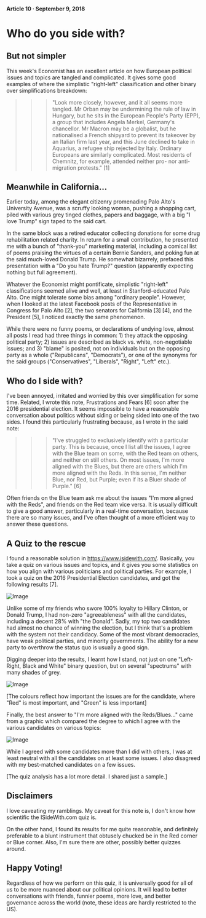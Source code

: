 #### Article 10 · September 9, 2018

# Who do you side with?

## But not simpler

This week's Economist has an excellent article on how European political issues and topics are tangled and complicated. It gives some good examples of where the simplistic "right-left" classification and other binary over simplifications breakdown:

>>> "Look more closely, however, and it all seems more tangled. Mr Orban may be undermining the rule of law in Hungary, but he sits in the European People's Party (EPP), a group that includes Angela Merkel, Germany's chancellor. Mr Macron may be a globalist, but he nationalised a French shipyard to prevent its takeover by an Italian firm last year, and this June declined to take in Aquarius, a refugee ship rejected by Italy. Ordinary Europeans are similarly complicated. Most residents of Chemnitz, for example, attended neither pro- nor anti-migration protests." [1]

## Meanwhile in California...

Earlier today, among the elegant citizenry promenading Palo Alto's University Avenue, was a scruffy looking woman, pushing a shopping cart, piled with various grey tinged clothes, papers and baggage, with a big "I love Trump" sign taped to the said cart.

In the same block was a retired educator collecting donations for some drug rehabilitation related charity. In return for a small contribution, he presented me with a bunch of "thank-you" marketing material, including a comical list of poems praising the virtues of a certain Bernie Sanders, and poking fun at the said much-loved Donald Trump. He somewhat bizarrely, prefaced this presentation with a "Do you hate Trump?" question (apparently expecting nothing but full agreement).

Whatever the Economist might pontificate, simplistic "right-left" classifications seemed alive and well, at least in Stanford-educated Palo Alto. One might tolerate some bias among "ordinary people". However, when I looked at the latest Facebook posts of the Representative in Congress for Palo Alto [2], the two senators for California [3] [4], and the President [5], I noticed exactly the same phenomenon.

While there were no funny poems, or declarations of undying love, almost all posts I read had three things in common: 1) they attack the opposing political party; 2) issues are described as black vs. white, non-negotiable issues; and 3) "blame" is posited, not on individuals but on the opposing party as a whole ("Republicans", "Democrats"), or one of the synonyms for the said groups ("Conservatives", "Liberals", "Right", "Left" etc.).

## Who do I side with?

I've been annoyed, irritated and worried by this over simplification for some time. Related, I wrote this note, Frustrations and Fears [6] soon after the 2016 presidential election. It seems impossible to have a reasonable conversation about politics without siding or being sided into one of the two sides. I found this particularly frustrating because, as I wrote in the said note:

>>> "I've struggled to exclusively identify with a particular party. This is because, once I list all the issues, I agree with the Blue team on some, with the Red team on others, and neither on still others. On most issues, I'm more aligned with the Blues, but there are others which I'm more aligned with the Reds. In this sense, I'm neither Blue, nor Red, but Purple; even if its a Bluer shade of Purple." [6]

Often friends on the Blue team ask me about the issues "I'm more aligned with the Reds", and friends on the Red team vice versa. It is usually difficult to give a good answer, particularly in a real-time conversation, because there are so many issues, and I've often thought of a more efficient way to answer these questions.

## A Quiz to the rescue

I found a reasonable solution in https://www.isidewith.com/. Basically, you take a quiz on various issues and topics, and it gives you some statistics on how you align with various politicians and political parties. For example, I took a quiz on the 2016 Presidential Election candidates, and got the following results [7].

![Image](https://cdn-images-1.medium.com/max/800/0*rqcSJkCoiYIwHryj)

Unlike some of my friends who swore 100% loyalty to Hillary Clinton, or Donald Trump, I had non-zero "agreeableness" with all the candidates, including a decent 28% with "the Donald". Sadly, my top two candidates had almost no chance of winning the election, but I think that's a problem with the system not their candidacy. Some of the most vibrant democracies, have weak political parties, and minority governments. The ability for a new party to overthrow the status quo is usually a good sign.

Digging deeper into the results, I learnt how I stand, not just on one "Left-Right, Black and White" binary question, but on several "spectrums" with many shades of grey.

![Image](https://cdn-images-1.medium.com/max/800/0*vXRfTbU7a4M8NUrb)

[The colours reflect how important the issues are for the candidate, where "Red" is most important, and "Green" is less important]

Finally, the best answer to "I'm more aligned with the Reds/Blues..." came from a graphic which compared the degree to which I agree with the various candidates on various topics:

![Image](https://cdn-images-1.medium.com/max/800/0*xp_9euzzyl-pmPhb)

While I agreed with some candidates more than I did with others, I was at least neutral with all the candidates on at least some issues. I also disagreed with my best-matched candidates on a few issues.

[The quiz analysis has a lot more detail. I shared just a sample.]

## Disclaimers

I love caveating my ramblings. My caveat for this note is, I don't know how scientific the ISideWith.com quiz is.

On the other hand, I found its results for me quite reasonable, and definitely preferable to a blunt instrument that obtusely chucked be in the Red corner or Blue corner. Also, I'm sure there are other, possibly better quizzes around.

## Happy Voting!

Regardless of how we perform on this quiz, it is universally good for all of us to be more nuanced about our political opinions. It will lead to better conversations with friends, funnier poems, more love, and better governance across the world (note, these ideas are hardly restricted to the US).